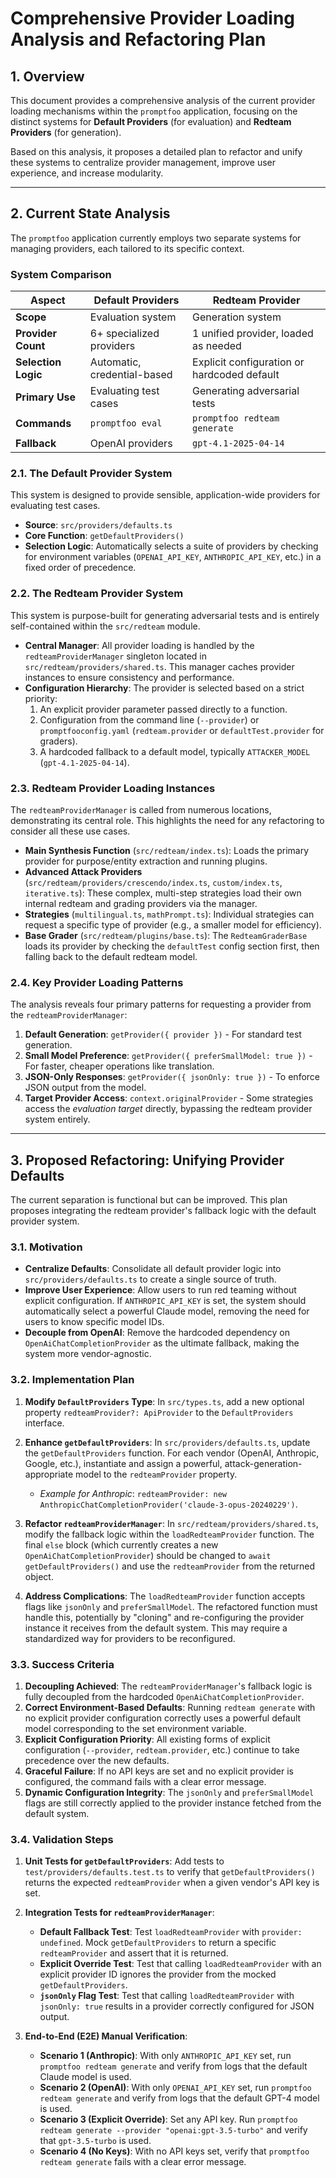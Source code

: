 # Comprehensive Provider Loading Analysis and Refactoring Plan

## 1. Overview

This document provides a comprehensive analysis of the current provider loading mechanisms within the `promptfoo` application, focusing on the distinct systems for **Default Providers** (for evaluation) and **Redteam Providers** (for generation).

Based on this analysis, it proposes a detailed plan to refactor and unify these systems to centralize provider management, improve user experience, and increase modularity.

---

## 2. Current State Analysis

The `promptfoo` application currently employs two separate systems for managing providers, each tailored to its specific context.

### System Comparison

| Aspect              | Default Providers           | Redteam Provider                            |
| ------------------- | --------------------------- | ------------------------------------------- |
| **Scope**           | Evaluation system           | Generation system                           |
| **Provider Count**  | 6+ specialized providers    | 1 unified provider, loaded as needed        |
| **Selection Logic** | Automatic, credential-based | Explicit configuration or hardcoded default |
| **Primary Use**     | Evaluating test cases       | Generating adversarial tests                |
| **Commands**        | `promptfoo eval`            | `promptfoo redteam generate`                |
| **Fallback**        | OpenAI providers            | `gpt-4.1-2025-04-14`                        |

### 2.1. The Default Provider System

This system is designed to provide sensible, application-wide providers for evaluating test cases.

- **Source**: `src/providers/defaults.ts`
- **Core Function**: `getDefaultProviders()`
- **Selection Logic**: Automatically selects a suite of providers by checking for environment variables (`OPENAI_API_KEY`, `ANTHROPIC_API_KEY`, etc.) in a fixed order of precedence.

### 2.2. The Redteam Provider System

This system is purpose-built for generating adversarial tests and is entirely self-contained within the `src/redteam` module.

- **Central Manager**: All provider loading is handled by the `redteamProviderManager` singleton located in `src/redteam/providers/shared.ts`. This manager caches provider instances to ensure consistency and performance.
- **Configuration Hierarchy**: The provider is selected based on a strict priority:
  1.  An explicit provider parameter passed directly to a function.
  2.  Configuration from the command line (`--provider`) or `promptfooconfig.yaml` (`redteam.provider` or `defaultTest.provider` for graders).
  3.  A hardcoded fallback to a default model, typically `ATTACKER_MODEL` (`gpt-4.1-2025-04-14`).

### 2.3. Redteam Provider Loading Instances

The `redteamProviderManager` is called from numerous locations, demonstrating its central role. This highlights the need for any refactoring to consider all these use cases.

- **Main Synthesis Function** (`src/redteam/index.ts`): Loads the primary provider for purpose/entity extraction and running plugins.
- **Advanced Attack Providers** (`src/redteam/providers/crescendo/index.ts`, `custom/index.ts`, `iterative.ts`): These complex, multi-step strategies load their own internal redteam and grading providers via the manager.
- **Strategies** (`multilingual.ts`, `mathPrompt.ts`): Individual strategies can request a specific type of provider (e.g., a smaller model for efficiency).
- **Base Grader** (`src/redteam/plugins/base.ts`): The `RedteamGraderBase` loads its provider by checking the `defaultTest` config section first, then falling back to the default redteam model.

### 2.4. Key Provider Loading Patterns

The analysis reveals four primary patterns for requesting a provider from the `redteamProviderManager`:

1.  **Default Generation**: `getProvider({ provider })` - For standard test generation.
2.  **Small Model Preference**: `getProvider({ preferSmallModel: true })` - For faster, cheaper operations like translation.
3.  **JSON-Only Responses**: `getProvider({ jsonOnly: true })` - To enforce JSON output from the model.
4.  **Target Provider Access**: `context.originalProvider` - Some strategies access the _evaluation target_ directly, bypassing the redteam provider system entirely.

---

## 3. Proposed Refactoring: Unifying Provider Defaults

The current separation is functional but can be improved. This plan proposes integrating the redteam provider's fallback logic with the default provider system.

### 3.1. Motivation

- **Centralize Defaults**: Consolidate all default provider logic into `src/providers/defaults.ts` to create a single source of truth.
- **Improve User Experience**: Allow users to run red teaming without explicit configuration. If `ANTHROPIC_API_KEY` is set, the system should automatically select a powerful Claude model, removing the need for users to know specific model IDs.
- **Decouple from OpenAI**: Remove the hardcoded dependency on `OpenAiChatCompletionProvider` as the ultimate fallback, making the system more vendor-agnostic.

### 3.2. Implementation Plan

1.  **Modify `DefaultProviders` Type**: In `src/types.ts`, add a new optional property `redteamProvider?: ApiProvider` to the `DefaultProviders` interface.

2.  **Enhance `getDefaultProviders`**: In `src/providers/defaults.ts`, update the `getDefaultProviders` function. For each vendor (OpenAI, Anthropic, Google, etc.), instantiate and assign a powerful, attack-generation-appropriate model to the `redteamProvider` property.
    - _Example for Anthropic_: `redteamProvider: new AnthropicChatCompletionProvider('claude-3-opus-20240229')`.

3.  **Refactor `redteamProviderManager`**: In `src/redteam/providers/shared.ts`, modify the fallback logic within the `loadRedteamProvider` function. The final `else` block (which currently creates a new `OpenAiChatCompletionProvider`) should be changed to `await getDefaultProviders()` and use the `redteamProvider` from the returned object.

4.  **Address Complications**: The `loadRedteamProvider` function accepts flags like `jsonOnly` and `preferSmallModel`. The refactored function must handle this, potentially by "cloning" and re-configuring the provider instance it receives from the default system. This may require a standardized way for providers to be reconfigured.

### 3.3. Success Criteria

1.  **Decoupling Achieved**: The `redteamProviderManager`'s fallback logic is fully decoupled from the hardcoded `OpenAiChatCompletionProvider`.
2.  **Correct Environment-Based Defaults**: Running `redteam generate` with no explicit provider configuration correctly uses a powerful default model corresponding to the set environment variable.
3.  **Explicit Configuration Priority**: All existing forms of explicit configuration (`--provider`, `redteam.provider`, etc.) continue to take precedence over the new defaults.
4.  **Graceful Failure**: If no API keys are set and no explicit provider is configured, the command fails with a clear error message.
5.  **Dynamic Configuration Integrity**: The `jsonOnly` and `preferSmallModel` flags are still correctly applied to the provider instance fetched from the default system.

### 3.4. Validation Steps

1.  **Unit Tests for `getDefaultProviders`**: Add tests to `test/providers/defaults.test.ts` to verify that `getDefaultProviders()` returns the expected `redteamProvider` when a given vendor's API key is set.

2.  **Integration Tests for `redteamProviderManager`**:
    - **Default Fallback Test**: Test `loadRedteamProvider` with `provider: undefined`. Mock `getDefaultProviders` to return a specific `redteamProvider` and assert that it is returned.
    - **Explicit Override Test**: Test that calling `loadRedteamProvider` with an explicit provider ID ignores the provider from the mocked `getDefaultProviders`.
    - **`jsonOnly` Flag Test**: Test that calling `loadRedteamProvider` with `jsonOnly: true` results in a provider correctly configured for JSON output.

3.  **End-to-End (E2E) Manual Verification**:
    - **Scenario 1 (Anthropic)**: With only `ANTHROPIC_API_KEY` set, run `promptfoo redteam generate` and verify from logs that the default Claude model is used.
    - **Scenario 2 (OpenAI)**: With only `OPENAI_API_KEY` set, run `promptfoo redteam generate` and verify from logs that the default GPT-4 model is used.
    - **Scenario 3 (Explicit Override)**: Set any API key. Run `promptfoo redteam generate --provider "openai:gpt-3.5-turbo"` and verify that `gpt-3.5-turbo` is used.
    - **Scenario 4 (No Keys)**: With no API keys set, verify that `promptfoo redteam generate` fails with a clear error message.
